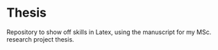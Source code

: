 # Thesis

Repository to show off skills in Latex, using the manuscript for my MSc. research project thesis.
